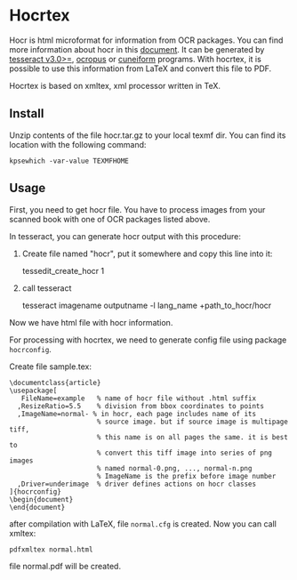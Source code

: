 Hocrtex
=======

Hocr is html microformat for information from OCR packages. You can find more information about hocr in this [document](https://docs.google.com/View?docid=dfxcv4vc_67g844kf). It can be generated by [tesseract v3.0>=](http://code.google.com/p/tesseract-ocr/), [ocropus](http://code.google.com/p/ocropus/) or [cuneiform](https://launchpad.net/cuneiform-linux) programs. With hocrtex, it is possible to use this information from LaTeX and convert this file to PDF. 

Hocrtex is based on xmltex, xml processor written in TeX.

Install
-------

Unzip contents of the file hocr.tar.gz to your local texmf dir. You can find its location with the following command:

    kpsewhich -var-value TEXMFHOME

Usage
-----
First, you need to get hocr file. You have to process images from your scanned book with one of OCR packages listed above.

In tesseract, you can generate hocr output with this procedure:

1.  Create file named "hocr", put it somewhere and copy this line into it:
    
    tessedit_create_hocr 1
    
2.  call tesseract
    
    tesseract imagename outputname -l lang_name +path_to_hocr/hocr

Now we have html file with hocr information.    

For processing with hocrtex, we need to generate config file using package `hocrconfig`.

Create file sample.tex:

    \documentclass{article}
    \usepackage[
       FileName=example   % name of hocr file without .html suffix
      ,ResizeRatio=5.5    % division from bbox coordinates to points
      ,ImageName=normal- % in hocr, each page includes name of its 
                          % source image. but if source image is multipage tiff,      
                          % this name is on all pages the same. it is best to 
                          % convert this tiff image into series of png images
                          % named normal-0.png, ..., normal-n.png
                          % ImageName is the prefix before image number 
      ,Driver=underimage  % driver defines actions on hocr classes 
    ]{hocrconfig}
    \begin{document}
    \end{document}
   
after compilation with LaTeX, file `normal.cfg` is created. Now you can call xmltex:

    pdfxmltex normal.html    

file normal.pdf will be created.